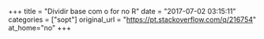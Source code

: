 +++
title = "Dividir base com o for no R"
date = "2017-07-02 03:15:11"
categories = ["sopt"]
original_url = "https://pt.stackoverflow.com/q/216754"
at_home="no"
+++

